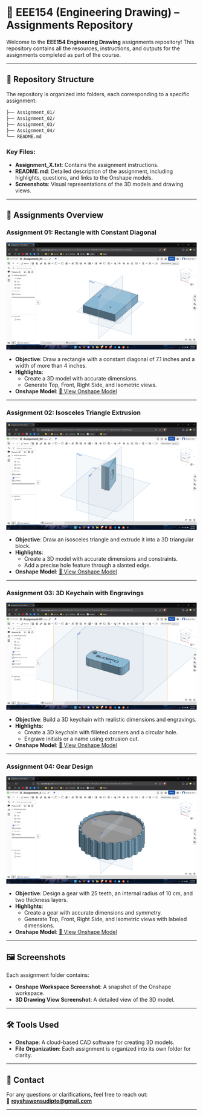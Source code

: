 # 📐 EEE154 (Engineering Drawing) – Assignments Repository

Welcome to the **EEE154 Engineering Drawing** assignments repository! This repository contains all the resources, instructions, and outputs for the assignments completed as part of the course.

---

## 📂 Repository Structure

The repository is organized into folders, each corresponding to a specific assignment:
```
├── Assignment_01/ 
├── Assignment_02/ 
├── Assignment_03/ 
├── Assignment_04/ 
└── README.md
```

### Key Files:
- **Assignment_X.txt**: Contains the assignment instructions.
- **README.md**: Detailed description of the assignment, including highlights, questions, and links to the Onshape models.
- **Screenshots**: Visual representations of the 3D models and drawing views.

---

## 📌 Assignments Overview

### Assignment 01: Rectangle with Constant Diagonal
![Assignment 01 Screenshot](Assignment_01/Screenshot-Assignment_01.png)
- **Objective**: Draw a rectangle with a constant diagonal of 7.1 inches and a width of more than 4 inches.
- **Highlights**:
  - Create a 3D model with accurate dimensions.
  - Generate Top, Front, Right Side, and Isometric views.
- **Onshape Model**: [🔗 View Onshape Model](https://cad.onshape.com/documents/06c5b6a55a3c2dc9bea669dd/w/fd5180b6b89e64f69b92b3a6/e/a407f0f2f61d91c0b59a86c9?renderMode=0&uiState=6818ff1e4fca36542a1c1075)

---

### Assignment 02: Isosceles Triangle Extrusion
![Assignment 02 Screenshot](Assignment_02/Screenshot-Assignment_02.png)
- **Objective**: Draw an isosceles triangle and extrude it into a 3D triangular block.
- **Highlights**:
  - Create a 3D model with accurate dimensions and constraints.
  - Add a precise hole feature through a slanted edge.
- **Onshape Model**: [🔗 View Onshape Model](https://cad.onshape.com/documents/d48cb53a5bec734efcbc55e3/w/47b20a02e8bc75b0cd0b1f1f/e/68ae56d9667103869350aec8?renderMode=0&uiState=681c5eb83c4d656073c3dc81)

---

### Assignment 03: 3D Keychain with Engravings
![Assignment 03_Screenshot](Assignment_03/Screenshot-Assignment_03.png)
- **Objective**: Build a 3D keychain with realistic dimensions and engravings.
- **Highlights**:
  - Create a 3D keychain with filleted corners and a circular hole.
  - Engrave initials or a name using extrusion cut.
- **Onshape Model**: [🔗 View Onshape Model](https://cad.onshape.com/documents/80f3d6e360814f36d23216f9/w/04c65762aab844773bc28a5c/e/99678701e165ac79a684d1d3?renderMode=0&uiState=681d00782dcd881bdedea6e3)

---

### Assignment 04: Gear Design
![Assignment 04 Screenshot](Assignment_04/Screenshot-Assignment_04.png)
- **Objective**: Design a gear with 25 teeth, an internal radius of 10 cm, and two thickness layers.
- **Highlights**:
  - Create a gear with accurate dimensions and symmetry.
  - Generate Top, Front, Right Side, and Isometric views with labeled dimensions.
- **Onshape Model**: [🔗 View Onshape Model](https://cad.onshape.com/documents/92e540ffa2744e73eb102036/w/b81784054a6c4c4f84f7d40e/e/ed2628b6bdf3b75dda781a03?renderMode=0&uiState=681fa281f5246573111d014e)

---

## 🖼️ Screenshots

Each assignment folder contains:
- **Onshape Workspace Screenshot**: A snapshot of the Onshape workspace.
- **3D Drawing View Screenshot**: A detailed view of the 3D model.

---

## 🛠️ Tools Used
- **Onshape**: A cloud-based CAD software for creating 3D models.
- **File Organization**: Each assignment is organized into its own folder for clarity.

---

## 📧 Contact
For any questions or clarifications, feel free to reach out:  
📧 **royshawonsudipto@gmail.com**

---
